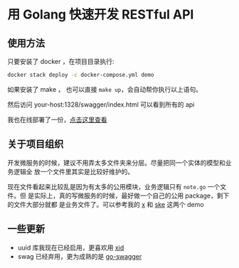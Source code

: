 # 用 Golang 快速开发 RESTful API

## 使用方法

只要安装了 docker ，在项目目录执行:

```bash
docker stack deploy -c docker-compose.yml demo
```

如果安装了 make ， 也可以直接 `make up`，会自动帮你执行以上语句。

然后访问 your-host:1328/swagger/index.html 可以看到所有的 api

我也在线部署了一份，[点击这里查看](https://demo.crandom.com/swagger/index.html)

## 关于项目组织

开发微服务的时候，建议不用弄太多文件夹来分层。尽量把同一个实体的模型和业务逻辑全
放一个文件里其实是比较好维护的。

现在文件看起来比较乱是因为有太多的公用模块，业务逻辑只有 `note.go` 一个文件。但
是实际上，真的写微服务的时候，最好做一个自己的公用 package，剩下的文件大部分就都
是业务文件了。可以参考我的 [x](https://github.com/hyacinthus/x) 和
[ske](https://github.com/hyacinthus/ske) 这两个 demo

## 一些更新

- uuid 库我现在已经启用，更喜欢用 [xid](https://github.com/rs/xid)
- swag 已经弃用，更为成熟的是
  [go-swagger](https://github.com/go-swagger/go-swagger)

